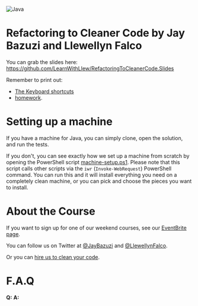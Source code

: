 ![Java](https://github.com/LearnWithLlew/RefactoringToCleanerCode.java/workflows/Runtests/badge.svg)

# Refactoring to Cleaner Code by Jay Bazuzi and Llewellyn Falco

You can grab the slides here: https://github.com/LearnWithLlew/RefactoringToCleanerCode.Slides

Remember to print out:

* [The Keyboard shortcuts](https://github.com/LearnWithLlew/RefactoringToCleanerCode.java/blob/main/Keyboard%20Shortcuts.pdf)
* [homework](https://github.com/LearnWithLlew/RefactoringToCleanerCode.Slides/raw/main/Homework%20Printouts.pdf).

# Setting up a machine

If you have a machine for Java, you can simply clone, open the solution, and run the tests.

If you don't, you can see exactly how we set up a machine from scratch by opening the PowerShell script [machine-setup.ps1](machine-setup.ps1). Please note that this script calls other scripts via the `iwr` (`Invoke-WebRequest`) PowerShell command. You can run this and it will install everything you need on a completely clean machine, or you can pick and choose the pieces you want to install.

# About the Course

If you want to sign up for one of our weekend courses, see our [EventBrite page](https://www.eventbrite.com/e/workshop-refactoring-to-cleaner-code-tickets-131743126237).

You can follow us on Twitter at [@JayBazuzi](https://twitter.com/JayBazuzi) and [@LlewellynFalco](https://twitter.com/LlewellynFalco). 

Or you can [hire us to clean your code](https://github.com/LearnWithLlew/RefactoringToCleanerCode.Slides/raw/main/marketing/CodeCleanerForHire.pdf). 

# F.A.Q

**Q:** 
**A:** 
